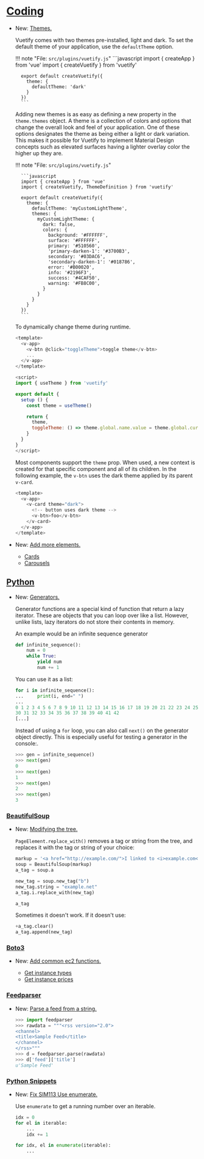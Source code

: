 # [Coding](vuetify.md)

* New: [Themes.](vuetify.md#themes)

    Vuetify comes with two themes pre-installed, light and dark. To set the default
    theme of your application, use the `defaultTheme` option.
    
    !!! note "File: `src/plugins/vuetify.js`"
        ```javascript
        import { createApp } from 'vue'
        import { createVuetify } from 'vuetify'
    
        export default createVuetify({
          theme: {
            defaultTheme: 'dark'
          }
        })
        ```
    Adding new themes is as easy as defining a new property in the `theme.themes`
    object. A theme is a collection of colors and options that change the overall
    look and feel of your application. One of these options designates the theme as
    being either a light or dark variation. This makes it possible for Vuetify to
    implement Material Design concepts such as elevated surfaces having a lighter
    overlay color the higher up they are.
    
    !!! note "File: `src/plugins/vuetify.js`"
    
        ```javascript
        import { createApp } from 'vue'
        import { createVuetify, ThemeDefinition } from 'vuetify'
    
        export default createVuetify({
          theme: {
            defaultTheme: 'myCustomLightTheme',
            themes: {
              myCustomLightTheme: {
                dark: false,
                colors: {
                  background: '#FFFFFF',
                  surface: '#FFFFFF',
                  primary: '#510560',
                  'primary-darken-1': '#3700B3',
                  secondary: '#03DAC6',
                  'secondary-darken-1': '#018786',
                  error: '#B00020',
                  info: '#2196F3',
                  success: '#4CAF50',
                  warning: '#FB8C00',
                }
              }
            }
          }
        })
        ```
    
    To dynamically change theme during runtime.
    
    ```javascript
    <template>
      <v-app>
        <v-btn @click="toggleTheme">toggle theme</v-btn>
        ...
      </v-app>
    </template>
    
    <script>
    import { useTheme } from 'vuetify'
    
    export default {
      setup () {
        const theme = useTheme()
    
        return {
          theme,
          toggleTheme: () => theme.global.name.value = theme.global.current.value.dark ? 'light' : 'dark'
        }
      }
    }
    </script>
    ```
    
    Most components support the `theme` prop. When used, a new context is created
    for that specific component and all of its children. In the following example,
    the `v-btn` uses the dark theme applied by its parent `v-card`.
    
    ```javascript
    <template>
      <v-app>
        <v-card theme="dark">
          <!-- button uses dark theme -->
          <v-btn>foo</v-btn>
        </v-card>
      </v-app>
    </template>
    ```

* New: [Add more elements.](vuetify.md#elements)

    * [Cards](vuetify.md#cards)
    * [Carousels](vuetify.md#carousels)
    

## [Python](python.md)

* New: [Generators.](python.md#generators)

    Generator functions are a special kind of function that return a lazy iterator.
    These are objects that you can loop over like a list. However, unlike lists,
    lazy iterators do not store their contents in memory.
    
    An example would be an infinite sequence generator
    
    ```python
    def infinite_sequence():
        num = 0
        while True:
            yield num
            num += 1
    ```
    
    You can use it as a list:
    
    ```python
    for i in infinite_sequence():
    ...     print(i, end=" ")
    ...
    0 1 2 3 4 5 6 7 8 9 10 11 12 13 14 15 16 17 18 19 20 21 22 23 24 25 26 27 28 29
    30 31 32 33 34 35 36 37 38 39 40 41 42
    [...]
    ```
    
    Instead of using a `for` loop, you can also call `next()` on the generator object
    directly. This is especially useful for testing a generator in the console:.
    
    ```python
    >>> gen = infinite_sequence()
    >>> next(gen)
    0
    >>> next(gen)
    1
    >>> next(gen)
    2
    >>> next(gen)
    3
    ```

### [BeautifulSoup](beautifulsoup.md)

* New: [Modifying the tree.](beautifulsoup.md#modifying-the-tree)

    `PageElement.replace_with()` removes a tag or string from the tree, and replaces
    it with the tag or string of your choice:
    
    ```python
    markup = '<a href="http://example.com/">I linked to <i>example.com</i></a>'
    soup = BeautifulSoup(markup)
    a_tag = soup.a
    
    new_tag = soup.new_tag("b")
    new_tag.string = "example.net"
    a_tag.i.replace_with(new_tag)
    
    a_tag
    ```
    
    Sometimes it doesn't work. If it doesn't use:
    
    ```python
    +a_tag.clear()
    a_tag.append(new_tag)
    ```

### [Boto3](boto3.md)

* New: [Add common ec2 functions.](boto3.md#ec2)

    * [Get instance types](boto3.md#get-instance-types)
    * [Get instance prices](boto3.md#get-instance-prices)

### [Feedparser](feedparser.md)

* New: [Parse a feed from a string.](feedparser.md#parse-a-feed-from-a-string)

    ```python
    >>> import feedparser
    >>> rawdata = """<rss version="2.0">
    <channel>
    <title>Sample Feed</title>
    </channel>
    </rss>"""
    >>> d = feedparser.parse(rawdata)
    >>> d['feed']['title']
    u'Sample Feed'
    ```

### [Python Snippets](python_snippets.md)

* New: [Fix SIM113 Use enumerate.](python_snippets.md#fix-sim113-use-enumerate)

    Use `enumerate` to get a running number over an iterable.
    
    ```python
    idx = 0
    for el in iterable:
        ...
        idx += 1
    
    for idx, el in enumerate(iterable):
        ...
